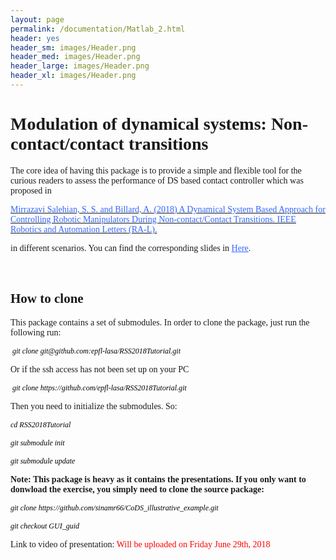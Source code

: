 ```yaml
---
layout: page
permalink: /documentation/Matlab_2.html
header: yes
header_sm: images/Header.png
header_med: images/Header.png
header_large: images/Header.png
header_xl: images/Header.png
--- 
```

<style>
p.small {
    line-height: 0.7;
}

p.big {
    line-height: 1.8;
}
</style>
<h1 style="text-align: left;"><span style="font-family: times\ new\ roman, times;">Modulation of dynamical systems: Non-contact/contact transitions</span></h1>
<p style="text-align: left;"><span style="font-family: times\ new\ roman, times;">The core idea of having this package is to provide a simple and flexible tool for the curious readers to assess the performance of DS based contact controller which was proposed in</span></p>
<p><span style="font-family: times\ new\ roman, times;"><a href="https://infoscience.epfl.ch/record/255068/files/RAL.pdf"><span style="color: #3366ff;">Mirrazavi Salehian, S. S. and Billard, A. (2018) A Dynamical System Based Approach for Controlling Robotic Manipulators During Non-contact/Contact Transitions. IEEE Robotics and Automation Letters (RA-L).</span></a></span></p>
<p style="text-align: left;"><span style="font-family: times\ new\ roman, times;">in different scenarios. You can find the corresponding slides in <span style="color: #3366ff;"><a style="color: #3366ff;" href="https://epfl-lasa.github.io/TutorialRSS2018.io/documentation/Modulation_tran.html/">Here</a></span>.</span></p>
<p style="text-align: left;">&nbsp;</p>
<h2 style="text-align: left;"><span style="font-family: times\ new\ roman, times;">How to clone</span></h2>
<p style="text-align: left;"><span style="font-family: times\ new\ roman, times;">This package contains a set of submodules. In order to clone the package, just run the following run:</span></p>
<p style="text-align: left;"><span style="background-color: #ffffff; color: #000000; font-family: times\ new\ roman, times; font-size: 9pt;"><em>&nbsp;git clone git@github.com:epfl-lasa/RSS2018Tutorial.git</em></span></p>
<p style="text-align: left;"><span style="font-family: times\ new\ roman, times;">Or if the ssh access has not been set up on your PC</span></p>
<p style="text-align: left;"><span style="background-color: #ffffff; color: #000000; font-family: times\ new\ roman, times; font-size: 9pt;"><em>&nbsp;git clone https://github.com/epfl-lasa/RSS2018Tutorial.git</em></span></p>
<p style="text-align: left;"><span style="font-family: times\ new\ roman, times;">Then you need to initialize the submodules. So:</span></p>
<p class="small">
<p style="text-align: left;"><span style="background-color: #ffffff; color: #000000; font-family: times\ new\ roman, times; font-size: 9pt;"><em>cd RSS2018Tutorial </em></span></p>
<p style="text-align: left;"><span style="background-color: #ffffff; color: #000000; font-family: times\ new\ roman, times; font-size: 9pt;"><em>git submodule init </em></span></p>
<p style="text-align: left;"><span style="background-color: #ffffff; color: #000000; font-family: times\ new\ roman, times; font-size: 9pt;"><em>git submodule update</em></span></p>
</p>
<p style="text-align: left;"><span style="font-family: times\ new\ roman, times;"><strong>Note: This package is heavy as it contains the presentations. If you only want to donwload the exercise, you simply need to clone the source package:</strong></span></p>
<p style="text-align: left;"><span style="background-color: #ffffff; color: #000000; font-family: times\ new\ roman, times; font-size: 9pt;"><em>git clone https://github.com/sinamr66/CoDS_illustrative_example.git</em></span></p>
<p style="text-align: left;"><span style="background-color: #ffffff; color: #000000; font-family: times\ new\ roman, times; font-size: 9pt;"><em>git checkout GUI_guid</em></span></p>
<p style="text-align: left;"><span style="font-family: times\ new\ roman, times;">Link to video of presentation: </span><span style="color: red;"><span style="font-family: times\ new\ roman, times;"> Will be uploaded on Friday June 29th, 2018</span> </span></p>
